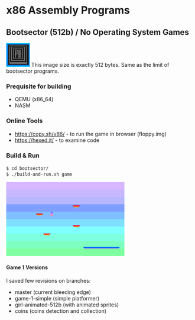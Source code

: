 # x86 Assembly Programs

## Bootsector (512b) / No Operating System Games
![512 bytes image](bootsector/resources/512bytes.gif)
This image size is exactly 512 bytes. Same as the limit of bootsector programs.


### Prequisite for building
- QEMU (x86_64)
- NASM

### Online Tools
- https://copy.sh/v86/ - to run the game in browser (floppy.img)
- https://hexed.it/ - to examine code

### Build & Run
```
$ cd bootsector/
$ ./build-and-run.sh game
```
![Screenshot](bootsector/resources/game1.png)

#### Game 1 Versions
I saved few revisions on branches:
- master (current bleeding edge)
- game-1-simple (simple platformer)
- girl-animated-512b (with animated sprites)
- coins (coins detection and collection)
